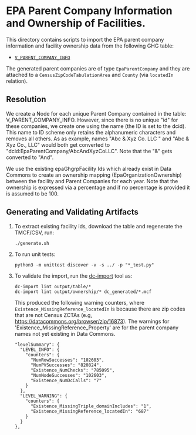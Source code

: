 
# EPA Parent Company Information and Ownership of Facilities.

This directory contains scripts to import the EPA parent company information and
facility ownership data from the following GHG table:
- [`V_PARENT_COMPANY_INFO`](https://enviro.epa.gov/enviro/ef_metadata_html.ef_metadata_table?p_table_name=V_PARENT_COMPANY_INFO)

The generated parent companies are of type `EpaParentCompany` and they are
attached to a `CensusZipCodeTabulationArea` and `County` (via
`locatedIn` relation).

## Resolution

We create a Node for each unique Parent Company contained in the table:
V_PARENT_COMPANY_INFO. However, since there is no unique "id" for these
companies, we create one using the name (the ID is set to the dcid). This name
to ID scheme only retains the alphanumeric characters and removes all others. As
as example, names "Abc & Xyz Co. LLC " and "Abc & Xyz Co., LLC" would both get
converted to "dcid:EpaParentCompany/AbcAndXyzCoLLC". Note that the "&" gets
converted to "And".

We use the existing epaGhgrpFacility Ids which already exist in Data Commons to
create an ownership mapping (EpaOrganizationOwnership) between the facility and
Parent Companies for each year. Note that the ownership is expressed via a
percentage and if no percentage is provided it is assumed to be 100.

## Generating and Validating Artifacts

1. To extract existing facility ids, download the table and regenerate the TMCF/CSV, run:

      ```
      ./generate.sh
      ```

2. To run unit tests:

      ```
      python3 -m unittest discover -v -s ../ -p "*_test.py"
      ```

3. To validate the import, run the [dc-import](https://github.com/datacommonsorg/import#using-import-tool) tool as:

    ```
    dc-import lint output/table/*
    dc-import lint output/ownership/* dc_generated/*.mcf
    ```

    This produced the following warning counters, where
    `Existence_MissingReference_locatedIn` is because there are zip codes that
    are not Census ZCTAs (e.g, https://datacommons.org/browser/zip/16873). The
    warnings for 'Existence_MissingReference_Property' are for the parent
    company names not yet existing in Data Commons.

    ```
    "levelSummary": {
      "LEVEL_INFO": {
        "counters": {
          "NumRowSuccesses": "102603",
          "NumPVSuccesses": "820824",
          "Existence_NumChecks": "785095",
          "NumNodeSuccesses": "102603",
          "Existence_NumDcCalls": "7"
        }
      },
      "LEVEL_WARNING": {
        "counters": {
          "Existence_MissingTriple_domainIncludes": "1",
          "Existence_MissingReference_locatedIn": "687"
        }
      }
    },
    ```
